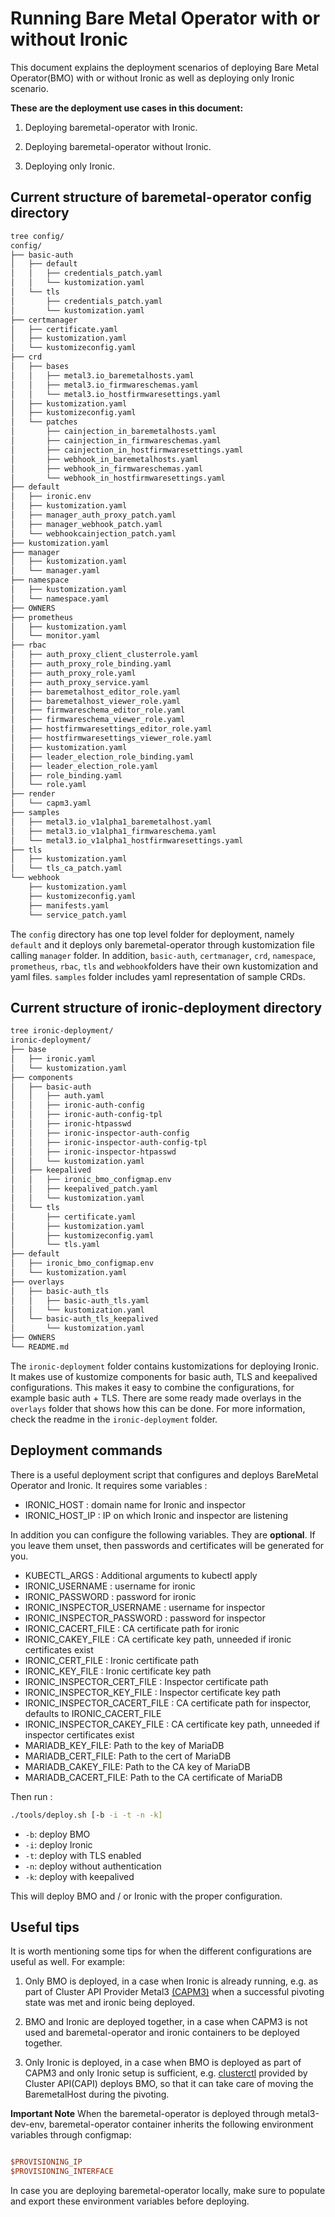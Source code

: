 # Running Bare Metal Operator with or without Ironic

This document explains the deployment scenarios of deploying Bare Metal
Operator(BMO) with or without Ironic as well as deploying only Ironic scenario.

**These are the deployment use cases in this document:**

1. Deploying baremetal-operator with Ironic.

2. Deploying baremetal-operator without Ironic.

3. Deploying only Ironic.

## Current structure of baremetal-operator config directory

```diff
tree config/
config/
├── basic-auth
│   ├── default
│   │   ├── credentials_patch.yaml
│   │   └── kustomization.yaml
│   └── tls
│       ├── credentials_patch.yaml
│       └── kustomization.yaml
├── certmanager
│   ├── certificate.yaml
│   ├── kustomization.yaml
│   └── kustomizeconfig.yaml
├── crd
│   ├── bases
│   │   ├── metal3.io_baremetalhosts.yaml
│   │   ├── metal3.io_firmwareschemas.yaml
│   │   └── metal3.io_hostfirmwaresettings.yaml
│   ├── kustomization.yaml
│   ├── kustomizeconfig.yaml
│   └── patches
│       ├── cainjection_in_baremetalhosts.yaml
│       ├── cainjection_in_firmwareschemas.yaml
│       ├── cainjection_in_hostfirmwaresettings.yaml
│       ├── webhook_in_baremetalhosts.yaml
│       ├── webhook_in_firmwareschemas.yaml
│       └── webhook_in_hostfirmwaresettings.yaml
├── default
│   ├── ironic.env
│   ├── kustomization.yaml
│   ├── manager_auth_proxy_patch.yaml
│   ├── manager_webhook_patch.yaml
│   └── webhookcainjection_patch.yaml
├── kustomization.yaml
├── manager
│   ├── kustomization.yaml
│   └── manager.yaml
├── namespace
│   ├── kustomization.yaml
│   └── namespace.yaml
├── OWNERS
├── prometheus
│   ├── kustomization.yaml
│   └── monitor.yaml
├── rbac
│   ├── auth_proxy_client_clusterrole.yaml
│   ├── auth_proxy_role_binding.yaml
│   ├── auth_proxy_role.yaml
│   ├── auth_proxy_service.yaml
│   ├── baremetalhost_editor_role.yaml
│   ├── baremetalhost_viewer_role.yaml
│   ├── firmwareschema_editor_role.yaml
│   ├── firmwareschema_viewer_role.yaml
│   ├── hostfirmwaresettings_editor_role.yaml
│   ├── hostfirmwaresettings_viewer_role.yaml
│   ├── kustomization.yaml
│   ├── leader_election_role_binding.yaml
│   ├── leader_election_role.yaml
│   ├── role_binding.yaml
│   └── role.yaml
├── render
│   └── capm3.yaml
├── samples
│   ├── metal3.io_v1alpha1_baremetalhost.yaml
│   ├── metal3.io_v1alpha1_firmwareschema.yaml
│   └── metal3.io_v1alpha1_hostfirmwaresettings.yaml
├── tls
│   ├── kustomization.yaml
│   └── tls_ca_patch.yaml
└── webhook
    ├── kustomization.yaml
    ├── kustomizeconfig.yaml
    ├── manifests.yaml
    └── service_patch.yaml
```

The `config` directory has one top level folder for deployment, namely `default`
and it deploys only baremetal-operator through kustomization file calling
`manager` folder. In addition, `basic-auth`, `certmanager`, `crd`, `namespace`,
`prometheus`, `rbac`, `tls` and `webhook`folders have their own kustomization
and yaml files. `samples` folder includes yaml representation of sample CRDs.

## Current structure of ironic-deployment directory

```diff
tree ironic-deployment/
ironic-deployment/
├── base
│   ├── ironic.yaml
│   └── kustomization.yaml
├── components
│   ├── basic-auth
│   │   ├── auth.yaml
│   │   ├── ironic-auth-config
│   │   ├── ironic-auth-config-tpl
│   │   ├── ironic-htpasswd
│   │   ├── ironic-inspector-auth-config
│   │   ├── ironic-inspector-auth-config-tpl
│   │   ├── ironic-inspector-htpasswd
│   │   └── kustomization.yaml
│   ├── keepalived
│   │   ├── ironic_bmo_configmap.env
│   │   ├── keepalived_patch.yaml
│   │   └── kustomization.yaml
│   └── tls
│       ├── certificate.yaml
│       ├── kustomization.yaml
│       ├── kustomizeconfig.yaml
│       └── tls.yaml
├── default
│   ├── ironic_bmo_configmap.env
│   └── kustomization.yaml
├── overlays
│   ├── basic-auth_tls
│   │   ├── basic-auth_tls.yaml
│   │   └── kustomization.yaml
│   └── basic-auth_tls_keepalived
│       └── kustomization.yaml
├── OWNERS
└── README.md
```

The `ironic-deployment` folder contains kustomizations for deploying Ironic.
It makes use of kustomize components for basic auth, TLS and keepalived configurations.
This makes it easy to combine the configurations, for example basic auth + TLS.
There are some ready made overlays in the `overlays` folder that shows how this can be done.
For more information, check the readme in the `ironic-deployment` folder.

## Deployment commands

There is a useful deployment script that configures and deploys BareMetal
Operator and Ironic. It requires some variables :

- IRONIC_HOST : domain name for Ironic and inspector
- IRONIC_HOST_IP : IP on which Ironic and inspector are listening

In addition you can configure the following variables. They are **optional**.
If you leave them unset, then passwords and certificates will be generated
for you.

- KUBECTL_ARGS : Additional arguments to kubectl apply
- IRONIC_USERNAME : username for ironic
- IRONIC_PASSWORD : password for ironic
- IRONIC_INSPECTOR_USERNAME : username for inspector
- IRONIC_INSPECTOR_PASSWORD : password for inspector
- IRONIC_CACERT_FILE : CA certificate path for ironic
- IRONIC_CAKEY_FILE : CA certificate key path, unneeded if ironic
  certificates exist
- IRONIC_CERT_FILE : Ironic certificate path
- IRONIC_KEY_FILE : Ironic certificate key path
- IRONIC_INSPECTOR_CERT_FILE : Inspector certificate path
- IRONIC_INSPECTOR_KEY_FILE : Inspector certificate key path
- IRONIC_INSPECTOR_CACERT_FILE : CA certificate path for inspector, defaults to
  IRONIC_CACERT_FILE
- IRONIC_INSPECTOR_CAKEY_FILE : CA certificate key path, unneeded if inspector
  certificates exist
- MARIADB_KEY_FILE: Path to the key of MariaDB
- MARIADB_CERT_FILE:  Path to the cert of MariaDB
- MARIADB_CAKEY_FILE: Path to the CA key of MariaDB
- MARIADB_CACERT_FILE: Path to the CA certificate of MariaDB

Then run :

```sh
./tools/deploy.sh [-b -i -t -n -k]
```

- `-b`: deploy BMO
- `-i`: deploy Ironic
- `-t`: deploy with TLS enabled
- `-n`: deploy without authentication
- `-k`: deploy with keepalived

This will deploy BMO and / or Ironic with the proper configuration.

## Useful tips

It is worth mentioning some tips for when the different configurations are
useful as well. For example:

1. Only BMO is deployed, in  a case when Ironic is already running, e.g. as part
   of Cluster API Provider Metal3
   [(CAPM3)](https://github.com/metal3-io/cluster-api-provider-metal3) when
   a successful pivoting state was met and ironic being deployed.

2. BMO and Ironic are deployed together, in a case when CAPM3 is not used and
   baremetal-operator and ironic containers to be deployed together.

3. Only Ironic is deployed, in a case when BMO is deployed as part of CAPM3 and
   only Ironic setup is sufficient, e.g.
   [clusterctl](https://cluster-api.sigs.k8s.io/clusterctl/commands/move.html)
   provided by Cluster API(CAPI) deploys BMO, so that it can take care of moving
   the BaremetalHost during the pivoting.

**Important Note**
When the baremetal-operator is deployed through metal3-dev-env, baremetal-operator
container inherits the following environment variables through configmap:

```ini

$PROVISIONING_IP
$PROVISIONING_INTERFACE

```

In case you are deploying baremetal-operator locally, make sure to populate and
export these environment variables before deploying.
